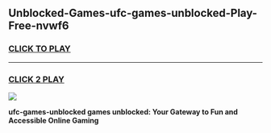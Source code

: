 
## Unblocked-Games-ufc-games-unblocked-Play-Free-nvwf6
<h3>
<a href="https://premium76.site?title=ufc-games-unblocked&ref=21A">CLICK TO PLAY</a></h3>
<hr>

<h3>
<a href="https://premium76.site?title=ufc-games-unblocked&ref=21A">CLICK 2 PLAY</a>
  
</h3>

<a href="https://premium76.site?title=ufc-games-unblocked&ref=21A"><img src="https://clearcache.store/games.png"></a>


**ufc-games-unblocked games unblocked: Your Gateway to Fun and Accessible Online Gaming**
